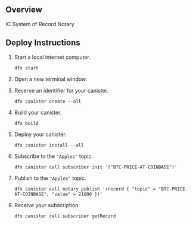 ## Overview

IC System of Record Notary


## Deploy Instructions

1. Start a local internet computer.

   ```text
   dfx start
   ```

1. Open a new terminal window.

1. Reserve an identifier for your canister.

   ```text
   dfx canister create --all
   ```

1. Build your canister.

   ```text
   dfx build
   ```

1. Deploy your canister.

   ```text
   dfx canister install --all
   ```

1. Subscribe to the `"Apples"` topic.

   ```text
   dfx canister call subscriber init '("BTC-PRICE-AT-COINBASE")'
   ```

1. Publish to the `"Apples"` topic.

   ```text
   dfx canister call notary publish '(record { "topic" = "BTC-PRICE-AT-COINBASE"; "value" = 21000 })'
   ```

1. Receive your subscription.

   ```text
   dfx canister call subscriber getRecord
   ```
